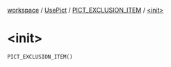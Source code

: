 [workspace](../../index.md) / [UsePict](../index.md) / [PICT_EXCLUSION_ITEM](index.md) / [&lt;init&gt;](./-init-.md)

# &lt;init&gt;

`PICT_EXCLUSION_ITEM()`